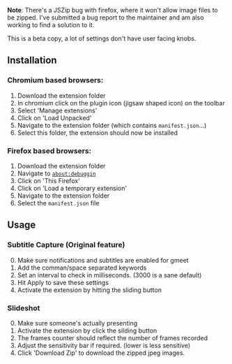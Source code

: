 **Note**: There's a JSZip bug with firefox, where it won't allow image files to be zipped. I've submitted a bug report to the maintainer and am also working to find a solution to it.

This is a beta copy, a lot of settings don't have user facing knobs.

## Installation
### Chromium based browsers:
1. Download the extension folder
2. In chromium click on the plugin icon (jigsaw shaped icon) on the toolbar
3. Select 'Manage extensions'
4. Click on 'Load Unpacked'
5. Navigate to the extension folder (which contains `manifest.json`...)
6. Select this folder, the extension should now be installed


### Firefox based browsers:
1. Download the extension folder
2. Navigate to [`about:debuggin`](about:debugging)
3. Click on 'This Firefox'
4. Click on 'Load a temporary extension'
5. Navigate to the extension folder
6. Select the `manifest.json` file

## Usage
### Subtitle Capture (Original feature)
0. Make sure notifications and subtitles are enabled for gmeet
1. Add the comman/space separated keywords
2. Set an interval to check in milliseconds. (3000 is a sane default)
3. Hit Apply to save these settings
4. Activate the extension by hitting the sliding button


### Slideshot
0. Make sure someone's actually presenting
1. Activate the extension by click the silding button
2. The frames counter should reflect the number of frames recorded
3. Adjust the sensitivity bar if required. (lower is less sensitive)
4. Click 'Download Zip' to download the zipped jpeg images.
